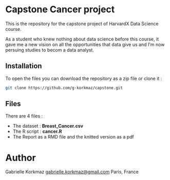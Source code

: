 # Capstone Cancer project

This is the repository for the capstone project of HarvardX Data Science course. 

As a student who knew nothing about data science before this course, it gave me a new vision on all the opportunities that data give us and I'm now persuing studies to becom a data analyst.

## Installation

To open the files you can download the repository as a zip file or clone it : 

```bash
git clone https://github.com/g-korkmaz/capstone.git
```

## Files 

There are 4 files : 
- The dataset : **Breast_Cancer.csv**
- The R script : **cancer.R**
- The Report as a RMD file and the knitted version as a pdf 


# Author

Gabrielle Korkmaz
gabrielle.korkmaz@gmail.com
Paris, France
